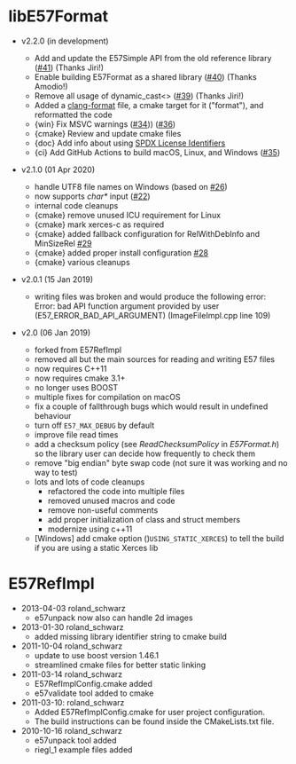 # libE57Format

- v2.2.0 (in development)
  - Add and update the E57Simple API from the old reference library ([#41](https://github.com/asmaloney/libE57Format/pull/41))	(Thanks	Jiri!)
  - Enable building E57Format as a shared library ([#40](https://github.com/asmaloney/libE57Format/pull/40)) (Thanks	Amodio!)
  - Remove all usage of dynamic_cast<> ([#39](https://github.com/asmaloney/libE57Format/pull/39))	(Thanks	Jiri!)
  - Added a [clang-format](https://clang.llvm.org/docs/ClangFormat.html) file, a cmake target for it ("format"), and reformatted the code
  - {win} Fix MSVC warnings  ([#34](https://github.com/asmaloney/libE57Format/pull/34))) ([#36](https://github.com/asmaloney/libE57Format/pull/36))
  - {cmake} Review and update cmake files
  - {doc} Add info about using [SPDX License Identifiers](https://spdx.org/ids)
  - {ci} Add GitHub Actions to build macOS, Linux, and Windows ([#35](https://github.com/asmaloney/libE57Format/pull/35))

- v2.1.0 (01 Apr 2020)
  - handle UTF8 file names on Windows (based on [#26](https://github.com/asmaloney/libE57Format/issues/26))
  - now supports _char*_ input ([#22](https://github.com/asmaloney/libE57Format/pull/22))
  - internal code cleanups
  - {cmake} remove unused ICU requirement for Linux
  - {cmake} mark xerces-c as required
  - {cmake} added fallback configuration for RelWithDebInfo and MinSizeRel [#29](https://github.com/asmaloney/libE57Format/pull/29)
  - {cmake} added proper install configuration [#28](https://github.com/asmaloney/libE57Format/pull/28)
  - {cmake} various cleanups

- v2.0.1 (15 Jan 2019)
  - writing files was broken and would produce the following error:
    Error: bad API function argument provided by user (E57_ERROR_BAD_API_ARGUMENT) (ImageFileImpl.cpp line 109)

- v2.0 (06 Jan 2019)
  - forked from E57RefImpl
  - removed all but the main sources for reading and writing E57 files
  - now requires C++11
  - now requires cmake 3.1+
  - no longer uses BOOST
  - multiple fixes for compilation on macOS
  - fix a couple of fallthrough bugs which would result in undefined behaviour
  - turn off `E57_MAX_DEBUG` by default
  - improve file read times
  - add a checksum policy (see _ReadChecksumPolicy_ in *E57Format.h*) so the library user can decide how frequently to check them
  - remove "big endian" byte swap code (not sure it was working and no way to test)
  - lots and lots of code cleanups
    - refactored the code into multiple files
    - removed unused macros and code
    - remove non-useful comments
    - add proper initialization of class and struct members
    - modernize using c++11
  - [Windows] add cmake option ()`USING_STATIC_XERCES`) to tell the build if you are using a static Xerces lib

# E57RefImpl

- 2013-04-03 roland_schwarz
  - e57unpack now also can handle 2d images
- 2013-01-30 roland_schwarz
  - added missing library identifier string to cmake build
- 2011-10-04 roland_schwarz
  - update to use boost version 1.46.1
  - streamlined cmake files for better static linking
- 2011-03-14 roland_schwarz
  - E57RefImplConfig.cmake added
  - e57validate tool added to cmake
- 2011-03-10: roland_schwarz
  - Added E57RefImplConfig.cmake for user project configuration.
  - The build instructions can be found inside the CMakeLists.txt file.
- 2010-10-16 roland_schwarz
  - e57unpack tool added
  - riegl_1 example files added

